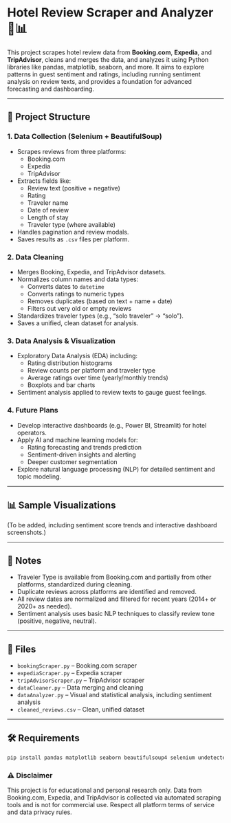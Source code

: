# Hotel Review Scraper and Analyzer 🏨📊

This project scrapes hotel review data from **Booking.com**, **Expedia**, and **TripAdvisor**, cleans and merges the data, and analyzes it using Python libraries like pandas, matplotlib, seaborn, and more. It aims to explore patterns in guest sentiment and ratings, including running sentiment analysis on review texts, and provides a foundation for advanced forecasting and dashboarding.

---

## 🚀 Project Structure

### 1. **Data Collection (Selenium + BeautifulSoup)**
- Scrapes reviews from three platforms:
  - Booking.com
  - Expedia
  - TripAdvisor
- Extracts fields like:
  - Review text (positive + negative)
  - Rating
  - Traveler name
  - Date of review
  - Length of stay
  - Traveler type (where available)
- Handles pagination and review modals.
- Saves results as `.csv` files per platform.

### 2. **Data Cleaning**
- Merges Booking, Expedia, and TripAdvisor datasets.
- Normalizes column names and data types:
  - Converts dates to `datetime`
  - Converts ratings to numeric types
  - Removes duplicates (based on text + name + date)
  - Filters out very old or empty reviews
- Standardizes traveler types (e.g., “solo traveler” → “solo”).
- Saves a unified, clean dataset for analysis.

### 3. **Data Analysis & Visualization**
- Exploratory Data Analysis (EDA) including:
  - Rating distribution histograms
  - Review counts per platform and traveler type
  - Average ratings over time (yearly/monthly trends)
  - Boxplots and bar charts
- Sentiment analysis applied to review texts to gauge guest feelings.

### 4. **Future Plans**
- Develop interactive dashboards (e.g., Power BI, Streamlit) for hotel operators.
- Apply AI and machine learning models for:
  - Rating forecasting and trends prediction
  - Sentiment-driven insights and alerting
  - Deeper customer segmentation
- Explore natural language processing (NLP) for detailed sentiment and topic modeling.

---

## 📊 Sample Visualizations

(To be added, including sentiment score trends and interactive dashboard screenshots.)

---

## 📌 Notes

- Traveler Type is available from Booking.com and partially from other platforms, standardized during cleaning.
- Duplicate reviews across platforms are identified and removed.
- All review dates are normalized and filtered for recent years (2014+ or 2020+ as needed).
- Sentiment analysis uses basic NLP techniques to classify review tone (positive, negative, neutral).

---

## 📁 Files

- `bookingScraper.py` – Booking.com scraper  
- `expediaScraper.py` – Expedia scraper  
- `tripAdvisorScraper.py` – TripAdvisor scraper  
- `dataCleaner.py` – Data merging and cleaning  
- `dataAnalyzer.py` – Visual and statistical analysis, including sentiment analysis  
- `cleaned_reviews.csv` – Clean, unified dataset  

---

## 🛠️ Requirements

```bash
pip install pandas matplotlib seaborn beautifulsoup4 selenium undetected-chromedriver plotly streamlit textblob
```

### ⚠️ Disclaimer

This project is for educational and personal research only. Data from Booking.com, Expedia, and TripAdvisor is collected via automated scraping tools and is not for commercial use. Respect all platform terms of service and data privacy rules.
